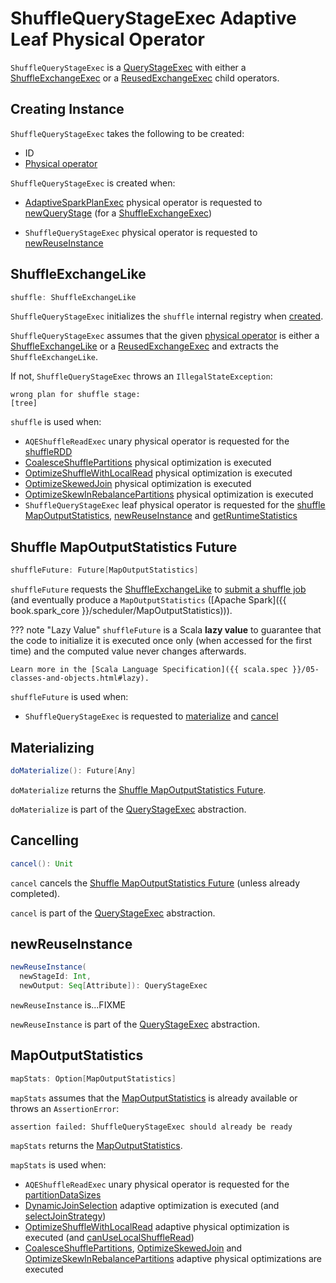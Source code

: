 # ShuffleQueryStageExec Adaptive Leaf Physical Operator

`ShuffleQueryStageExec` is a [QueryStageExec](QueryStageExec.md) with either a [ShuffleExchangeExec](../physical-operators/ShuffleExchangeExec.md) or a [ReusedExchangeExec](../physical-operators/ReusedExchangeExec.md) child operators.

## Creating Instance

`ShuffleQueryStageExec` takes the following to be created:

* <span id="id"> ID
* <span id="plan"> [Physical operator](../physical-operators/SparkPlan.md)

`ShuffleQueryStageExec` is created when:

* [AdaptiveSparkPlanExec](AdaptiveSparkPlanExec.md) physical operator is requested to [newQueryStage](AdaptiveSparkPlanExec.md#newQueryStage) (for a [ShuffleExchangeExec](../physical-operators/ShuffleExchangeExec.md))

* `ShuffleQueryStageExec` physical operator is requested to [newReuseInstance](#newReuseInstance)

## <span id="shuffle"> ShuffleExchangeLike

```scala
shuffle: ShuffleExchangeLike
```

`ShuffleQueryStageExec` initializes the `shuffle` internal registry when [created](#creating-instance).

`ShuffleQueryStageExec` assumes that the given [physical operator](#plan) is either a [ShuffleExchangeLike](../physical-operators/ShuffleExchangeLike.md) or a [ReusedExchangeExec](../physical-operators/ReusedExchangeExec.md) and extracts the `ShuffleExchangeLike`.

If not, `ShuffleQueryStageExec` throws an `IllegalStateException`:

```text
wrong plan for shuffle stage:
[tree]
```

`shuffle` is used when:

* `AQEShuffleReadExec` unary physical operator is requested for the [shuffleRDD](AQEShuffleReadExec.md#shuffleRDD)
* [CoalesceShufflePartitions](CoalesceShufflePartitions.md) physical optimization is executed
* [OptimizeShuffleWithLocalRead](OptimizeShuffleWithLocalRead.md) physical optimization is executed
* [OptimizeSkewedJoin](OptimizeSkewedJoin.md) physical optimization is executed
* [OptimizeSkewInRebalancePartitions](OptimizeSkewInRebalancePartitions.md) physical optimization is executed
* `ShuffleQueryStageExec` leaf physical operator is requested for the [shuffle MapOutputStatistics](#shuffleFuture), [newReuseInstance](#newReuseInstance) and [getRuntimeStatistics](#getRuntimeStatistics)

## <span id="shuffleFuture"> Shuffle MapOutputStatistics Future

```scala
shuffleFuture: Future[MapOutputStatistics]
```

`shuffleFuture` requests the [ShuffleExchangeLike](#shuffle) to [submit a shuffle job](../physical-operators/ShuffleExchangeLike.md#submitShuffleJob) (and eventually produce a `MapOutputStatistics` ([Apache Spark]({{ book.spark_core }}/scheduler/MapOutputStatistics))).

??? note "Lazy Value"
    `shuffleFuture` is a Scala **lazy value** to guarantee that the code to initialize it is executed once only (when accessed for the first time) and the computed value never changes afterwards.

    Learn more in the [Scala Language Specification]({{ scala.spec }}/05-classes-and-objects.html#lazy).

`shuffleFuture` is used when:

* `ShuffleQueryStageExec` is requested to [materialize](#doMaterialize) and [cancel](#cancel)

## <span id="doMaterialize"> Materializing

```scala
doMaterialize(): Future[Any]
```

`doMaterialize` returns the [Shuffle MapOutputStatistics Future](#shuffleFuture).

`doMaterialize` is part of the [QueryStageExec](QueryStageExec.md#doMaterialize) abstraction.

## <span id="cancel"> Cancelling

```scala
cancel(): Unit
```

`cancel` cancels the [Shuffle MapOutputStatistics Future](#shuffleFuture) (unless already completed).

`cancel` is part of the [QueryStageExec](QueryStageExec.md#cancel) abstraction.

## <span id="newReuseInstance"> newReuseInstance

```scala
newReuseInstance(
  newStageId: Int,
  newOutput: Seq[Attribute]): QueryStageExec
```

`newReuseInstance` is...FIXME

`newReuseInstance` is part of the [QueryStageExec](QueryStageExec.md#newReuseInstance) abstraction.

## <span id="mapStats"> MapOutputStatistics

```scala
mapStats: Option[MapOutputStatistics]
```

`mapStats` assumes that the [MapOutputStatistics](QueryStageExec.md#resultOption) is already available or throws an `AssertionError`:

```text
assertion failed: ShuffleQueryStageExec should already be ready
```

`mapStats` returns the [MapOutputStatistics](QueryStageExec.md#resultOption).

`mapStats` is used when:

* `AQEShuffleReadExec` unary physical operator is requested for the [partitionDataSizes](AQEShuffleReadExec.md#partitionDataSizes)
* [DynamicJoinSelection](DynamicJoinSelection.md) adaptive optimization is executed (and [selectJoinStrategy](DynamicJoinSelection.md#selectJoinStrategy))
* [OptimizeShuffleWithLocalRead](OptimizeShuffleWithLocalRead.md) adaptive physical optimization is executed (and [canUseLocalShuffleRead](OptimizeShuffleWithLocalRead.md#canUseLocalShuffleRead))
* [CoalesceShufflePartitions](CoalesceShufflePartitions.md), [OptimizeSkewedJoin](OptimizeSkewedJoin.md) and [OptimizeSkewInRebalancePartitions](OptimizeSkewInRebalancePartitions.md) adaptive physical optimizations are executed
